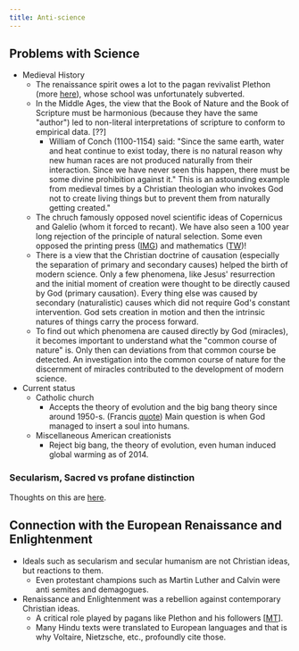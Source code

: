 ```yaml
---
title: Anti-science
---
```


## Problems with Science

- Medieval History
    - The renaissance spirit owes a lot to the pagan revivalist Plethon (more [here](../../../../paganology/mediterranian/fall_of_paganism/)), whose school was unfortunately subverted.
    - In the Middle Ages, the view that the Book of Nature and the Book of Scripture must be harmonious (because they have the same "author") led to non-literal interpretations of scripture to conform to empirical data. \[??\]
        - William of Conch (1100-1154) said: "Since the same earth, water and heat continue to exist today, there is no natural reason why new human races are not produced naturally from their interaction. Since we have never seen this happen, there must be some divine prohibition against it." This is an astounding example from medieval times by a Christian theologian who invokes God not to create living things but to prevent them from naturally getting created." 
    - The chruch famously opposed novel scientific ideas of Copernicus and Galelio (whom it forced to recant). We have also seen a 100 year long rejection of the principle of natural selection. Some even opposed the printing press ([IMG](http://i.imgur.com/HwXHBXK.jpg)) and mathematics ([TW](https://twitter.com/pickover/status/769911258699145216))!
    - There is a view that the Christian doctrine of causation (especially the separation of primary and secondary causes) helped the birth of modern science. Only a few phenomena, like Jesus' resurrection and the initial moment of creation were thought to be directly caused by God (primary causation). Every thing else was caused by secondary (naturalistic) causes which did not require God's constant intervention. God sets creation in motion and then the intrinsic natures of things carry the process forward.
    - To find out which phenomena are caused directly by God (miracles), it becomes important to understand what the "common course of nature" is. Only then can deviations from that common course be detected. An investigation into the common course of nature for the discernment of miracles contributed to the development of modern science.
- Current status
    - Catholic church
        - Accepts the theory of evolution and the big bang theory since around 1950-s. (Francis [quote](http://www.newrepublic.com/article/120025/pope-francis-quotes-evolution-big-bang-are-nothing-celebrate)) Main question is when God managed to insert a soul into humans.
    - Miscellaneous American creationists
        - Reject big bang, the theory of evolution, even human induced global warming as of 2014.

### Secularism, Sacred vs profane distinction

Thoughts on this are [here](../../../self-cultivation/rituals/).

## Connection with the European Renaissance and Enlightenment

- Ideals such as secularism and secular humanism are not Christian ideas, but reactions to them.
    - Even protestant champions such as Martin Luther and Calvin were anti semites and demagogues.
- Renaissance and Enlightenment was a rebellion against contemporary Christian ideas.
    - A critical role played by pagans like Plethon and his followers \[[MT](http://manasataramgini.wordpress.com/2013/02/10/the-end-of-the-heathens/)\].
    - Many Hindu texts were translated to European languages and that is why Voltaire, Nietzsche, etc., profoundly cite those.

  
